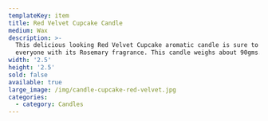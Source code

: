 ```yaml
---
templateKey: item
title: Red Velvet Cupcake Candle
medium: Wax
description: >-
  This delicious looking Red Velvet Cupcake aromatic candle is sure to delight
  everyone with its Rosemary fragrance. This candle weighs about 90gms.
width: '2.5'
height: '2.5'
sold: false
available: true
large_image: /img/candle-cupcake-red-velvet.jpg
categories:
  - category: Candles
---
```


